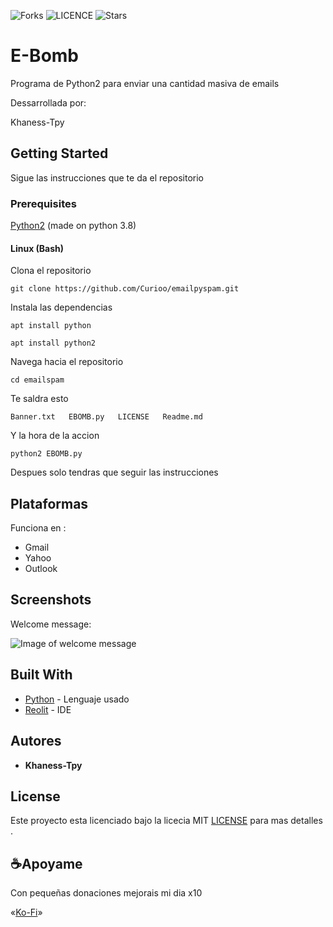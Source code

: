 ![Forks](	https://img.shields.io/github/forks/Khaness-Tpy/E-Bomb)
![LICENCE](https://img.shields.io/github/license/Khaness-Tpy/E-Bomb)
![Stars](	https://img.shields.io/github/stars/Khaness-Tpy/E-Bomb)




# E-Bomb

Programa de Python2 para enviar una cantidad masiva de emails

Dessarrollada por:

Khaness-Tpy


## Getting Started

Sigue las instrucciones que te da el repositorio

### Prerequisites

[Python2](https://www.python.org/downloads/) (made on python 3.8)


#### Linux (Bash)

Clona el repositorio
```
git clone https://github.com/Curioo/emailpyspam.git
```

Instala las dependencias
```
apt install python

apt install python2
```

Navega hacia el repositorio
```
cd emailspam
```

Te saldra esto 
```
Banner.txt   EBOMB.py   LICENSE   Readme.md   

```

Y la hora de la accion 

```
python2 EBOMB.py
```
Despues solo tendras que seguir las instrucciones


## Plataformas

Funciona en :
* Gmail
* Yahoo
* Outlook 


## Screenshots

Welcome message:


![Image of welcome message](https://i.imgur.com/G1X8r49.png)

## Built With

* [Python](https://www.python.org) - Lenguaje usado
* [Reolit](https://Replit.com/) - IDE



## Autores

* **Khaness-Tpy** 


## License

Este proyecto esta licenciado bajo la licecia MIT
 [LICENSE](https://github.com/Khaness-Tpy/E-Bomb/blob/main/LICENSE)
  para mas detalles .


## ☕Apoyame 

Con pequeñas donaciones mejorais mi dia x10

«[Ko-Fi](https://ko-fi.com/sapygamer)»

